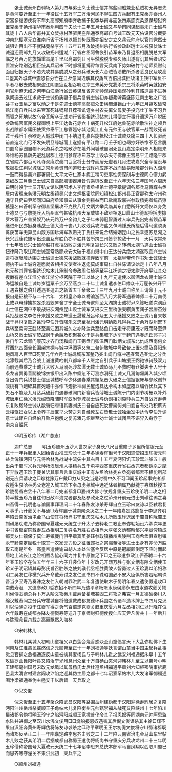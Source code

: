 <!-- { "loadSidebar": true } -->
　　张士诚泰州白驹场人第九四与弟士义士德士信并驾盐网船兼业私贼初无异志先是黄河变迁至正十一年役民十五万军二万治河民不聊生四方兵起有王克柔亦泰州人家富多结游侠将不车丸高邮知府李齐收捕于狱李华甫与面张四素感克柔恩谋刼狱齐置克柔于扬州招华甫泰州判四千夫长十三年五月士诚又与华甫同谋起事未几士诚与其徒十八人杀华甫并其众焚掠村落驱民盗陷通泰高邮自号诚王改元天佑设官分截要冲南北梗塞元立淮南行省于扬州以扼其势既而亦招安之立义兵元帅府以官其党然士诚狙诈百出卒不就降竟杀李齐十五年五月攻破扬州杀行省参政赵琏士义被获伏诛士诚退还高邮九月又攻破扬州适湖广行省右丞阿鲁恢引苗军来乃复退丞相脱脱总大军临之号百万旌旗辎重首尾千里以高邮刻日可平然脱脱专权久师出遂有讥其后者诏安置淮安路别选相臣统其兵诏未下时部将董搏霄每言天兵南下势如破竹今老师费财何面目归报天子不若先攻其易脱脱从之分兵破天长六合贼皆溃散所杀者悉良民及攻高□堕其外城城中震恐自分亡在旦夕忽闻诏解其权勇气百倍出城拒敌诸卫铁甲军负不平者尽散去或相聚盗江阴羣寇互相吞啖江宗三朱英分党戕杀宗三将杀英时英就招安判官州僚无如之何申白江浙行省云英谋反省差元帅观孙压境观孙利其赂逗遛不进英乘间逸去过江求救于士诚仍质妻子借兵复雠士诚初亦疑弗听英盛陈江南土地之广钱谷子女玉帛之富以动之于是先遣士德率高邮贼众击横珊渡镝山十六年正月朔攻破常熟江南自兵兴以来官军死锋镝郡县荐罹饥馑乡村农夫离父母妻子投充壮丁生不习兵而驱之死地以故乌合瓦解卒无成功行省丞相达识帖木儿得便宜行事升漕运万户脱因参政统官军民义捍御境上平江达鲁花赤六十病死升松江府达鲁花赤哈散沙补之领兵出战除都水庸田使贡帅泰平江总管廵守城池吴江止有元帅王与敬官军一战而败死者过半残兵千余欲走入城城中闭门不纳退屯嘉兴旋抵松江士诚败众纔三四十人长驱而前直造北门弓不发矢明旦缘城而上遂据有平江路二月壬子朔也刼掠奸杀惨不忍言脱口匿俞家园自刎不死游兵杀之哈散沙在境外闻城破自溺死昆山嘉定崇明州人相继来降维杨苏昌龄先避乱居郡士德用参谋称曰苏学士毁承天寺佛像王宫易平江路隆平郡立省院六部百司凡寺观庵院豪门巨室将士分夺而居无虚者几月进攻嘉兴全军覆没与敬据松江判以城降之常州黄贵甫问道归士诚许内应遂不战而破易毗陵郡分兵入湖州一鼓而得易吴兴郡署周仁太平太守仁家本鍜工稍习吏事性资深刻与士德同心僇力躬亲细故三月癸巳士诚来自高邮服御器用皆假乘舆改至正十六年天佑三年国号六周历曰明时设学士员开弘文馆以阴阳术人李行素丞相弟士德平章提调各郡兵马蒋辉右丞居内省理庶务潘元明左丞镇吴兴史文炳枢密院同知镇松江郡州县正官郡称太守州称通守县仍曰尹郡同知曰府丞知事曰从事余则损益而巳欲南取嘉兴参政杨完者统苗獠猺獞名曰荅剌罕守御甚坚屡攻不克秋八月文炳大举兵临其东门悉所歼文炳仅以身免士德又与与敬提兵入杭州军气甚锐杭州大军敛锋不敌丞相退□萧山士德军捡括虏掠罗木营万户普贤奴乃庆元路万户全驹儿之子年未弱冠智勇过人率兵先出完者领苗军继进州民亦挺身巷战士德大溃十丧八九收残兵攻海盐又乍浦锺氏所挠后得马道骁勇禽获苗军无算昆山数方国珍海军攻击托丁氏往来说合结婚姻昆山之民幸遂苏息湖之长兴武康花鎗军出没虽互有胜负亦不胜其苦所跨三州皆邻掠敌十一月　天兵取常州十七年攻长兴士诚命赵打虎拒战败之潘元明复寇长兴又败之转狥太湖马迹山士诚将钮律降乃取江阴士诚寇常熟廖永安大破于福山港中山王达分兵绝太湖遂取宜兴士诚遣将据毗陵达围之士诚遣士德来援战败就擒俘致军前　太祖皇帝俾作书劝士诚降士德执不从士诚穷道愿就省相招安使者往返迄莫成事周仁自往陈请议始定十八年八月也元赦其罪省相达识帖木儿承制令参政周伯琦等至平江抚谕之授太尉开府平江其众授爵有差立江淮分省江浙分枢密院于平江以处之十九年元遣使以御酒龙衣赐士诚征海运粮自是士诚每岁运粟千余万至燕京二十年士诚复遣李伯□帅众十万寇长兴开平王遇春援之伯升遁遇春追击之斩首五千余级二十三年九月士诚自称吴王请命于元不报自是征粮不与二十六年　太祖皇帝命以榜谕浙西八月大将军遇春帅师二十万南伐　上戒以母肆掳掠妄杀戮毁庐舍丁宁全士诚母冢师至太湖擒士诚将尹义陈旺遂次洞庭山士信在湖中不敢战进次湖州昆山败士诚军又进次三里桥张天骐黄宝陶子容唐杰分兵拒战败之李伯升来援又败之朱暹王晟戴茂吕珍及五太子继援又败之士诚乃自来救战于皂林复败之吕珍李伯升皆降朱文忠至杭州潘元明纳款凡得兵二十余万湖州既下兵转至南浔王胜降至吴江困其城久之亦降达兵至鲇鱼口击走守将康茂才既而降至尹山桥又败士诚军焚战舸千余艘及积聚甚众于是兵集城下达军于葑门遇春虎丘郭子兴娄门华云龙胥门康茂才齐门汤和阊门王弼盘门张温西门耿炳文城东北仇成西南何文辉西北四面合长围架木棚与城中浮图等又筑二台俯瞰城中号敌台上置火筒及襄阳炮炮风扇人百里□死吴元年六月士诚觇城东军整乃突出阊门将冲遇春营遇春觉之分兵北濠截其后乃合战士诚遣黄哈剌八都率千人继之自引兵于山塘援王弼驰铁骑鼓双刀而前遇春乘之士诚兵大败人马溺死沙盆潭无数士诚坠马几不救时有仓脚夫十人号十条龙者贾勇善鬬被锦衣银甲出入陈中倏忽不可测亦溺死士诚又几溺匍匐舆入城少顷复出胥门兵锐甚士信坐城楼呼军少休遇春乘其懈急击大破之士信据银床与参政谢节啖桃有飞炮碎其首死城中亦作飞炮拆神祠民屋炮具达令构木如屋覆以编竹伏兵其下矢石不能及九月达兵破葑门遇春破阊门新寨兵皆薄城士诚陈于门内谢节树栅以补外城唐用仁徐义潘元绍皆降晡时军蚁附登城破士诚与伪副相刘毅帅兵三万自战万寿寺东复败毅降士诚从数骑归府语其妻刘氏曰吾自应死汝曹柰何刘曰妾自有处乃积薪齐云楼驱妇女以上令养子辰宝举火焚之刘自经死左右皆散士诚独坐室中达令李伯升谕意士诚距户自经伯升败户抱解之复苏潘元绍继至劝士诚士诚闭目不语舁入舟俘于　南京自缢死 

　　○明玉珍传（湖广总志） 

　　湖广总志 
　　明玉珍随州玉沙人世农家子身长八尺目重瞳子乡里所信服元至正十一年兵起里人团给青山推玉珍长十三年冬徐寿辉僣号于汉阳遣使招玉珍授元帅益兵俾镇沔阳与元将哈林秃战湖中流矢中其右目十五年夏沔阳饥玉珍驾斗船五十艘出籴于蜀时义兵元帅扬汉辰州人挟精兵五千屯平西寨重庆行省右丞完者都诱杀之麾下奔散遇玉珍于夔关诉其事且言重庆城中正有左丞哈林秃右丞宛者都素不相能所部别无应兵请攻之□珍犹豫万户戴□力从臾之当是时蜀中久不习□闻玉珍起事完者都夜遁生获哈林秃父老迎入城玉珍下令毋虏掠城中远近降者相属乃献捷于寿辉秋授玉珍陇蜀省右丞十八年春二月完者都复□嘉州大佛寺欲规复重庆玉珍使弟明二攻之相持半载玉珍乃自往旬日敌军溃完者都及赵参政死之过泸州开前元进士刘禛往谒之喜曰吾得一孔明也与谕国事拜理问二十年春陈友谅杀寿辉自立玉珍曰友谅以臣弒君复可事乎乃开夔关不与通□寿辉庙于城南聚众哭之二十一年陷嘉定路旋复于李思齐明年陷云南省治屯金马山使其将杨尚书守重庆又帖木儿所败玉珍退居于蜀自称陇蜀王刘禛屡劝进乃称帝国号夏建元天统立子升太子去释老二教止奉弥勒始设六卿次年更中书省枢密院戴寿左丞相明二复姓名万胜右丞相尚大亨张文炳都察邹兴平章俾镇成都吴友仁镇保宁莫仁寿镇夔门俱平章窦英姜珏参政镇播州夷陵荆玉商希孟俱宣慰镇永宁黔南定赋税十取其一农家无力役之征置郊社之祭赐董璧等进士出身有差命万胜取云南是年冬　高皇帝遣使谕曰胡人本处沙塞今反居中原是冠履颠倒足下应时而起居地上流长江之险相唇齿恊心同力并复中原惟足下□之玉珍遣参政江俨荅聘二十六年春玉珍卒在位五年年三十六子升袭位年十岁改元开熙万胜与张文炳有隙文炳使玉珍义子明昭矫其母彭氏旨召胜杀之使刘禛代丞相胜黄陂人智勇过人玉珍妻以弟妇称明二吴友仁移檄兴兵升命戴寿讨之友仁遗书曰不诛昭国必不安大臣俱所害若昭朝诛吾当夕至寿乃奏诛之友仁入朝谢罪洪武二年复遣使取木于蜀明年春又遣使假道攻□南戴寿沮　又遣参政□哲衣招不听四年乃遣平章杨璟水康侯廖永忠由水道攻夔关颕川侯傅友德总兵卜万从阶文攻秦川戴寿备瞿塘甚固二将攻之弗克一月友德破秦川入绵汉戴寿闻之分兵守瞿城自将倍道救成都友德环兵围之令诸军造木牌上书四月克汉川以油涂之投于江夔军得之勇气百倍遂克夔关趋重庆夏六月左丞相刘仁以升降在位六年戴寿在成都亦降友德戮寿等送升于京师封归德侯授仁应天尹凡传共十一年后升与陈理命巨舟载之高丽飘然入海矣 

　　○宋韩林儿 

　　韩林儿栾城人初韩山童祖父以白莲会烧香惑众至山童倡言天下大乱弥勒佛下生河南及江淮愚民翕然信之元顺帝至正十一年刘福通等妖言谓山童当中国主起兵乱事觉县官捕之急福通遂反山童被擒其妻杨氏与子韩林儿迯之武安刘福通据朱皋十五年攻破罗山舞阳叶县又陷汝宁光州息州众至十万自砀山夹河迎韩林儿至立以帝号小明王建都亳州国号宋改元龙凤以其母杨氏太后杜遵丞相福通平章刘六知枢密院事拆鹿邑县太清宫材建宫阙攻汴陷之迎其伪主居之都十七年诏察罕帖木儿大发诸军御福通围汴梁福通奉伪主遁安丰以后皆　天兵取之 

　　○倪文俊 

　　倪文俊至正十五年聚众陷武昌汉阳等路围岳州建伪都于汉阳迎徐寿辉居之复陷沔阳沣州岳州杀威顺王子角帖木儿复陷衡州元帅甄崇福从战死又陷峡州十七年陷川蜀诸郡令伪将明玉珍守之陷沔阳威顺王宽撒普化令其子报恩奴等同湖南元帅阿思监水陆并进御之至汉川水浅文俊用□□烧船报恩奴遇害其后倪文俊谋杀其主徐□辉不果自汉阳奔黄州寿辉伪将陈友谅袭杀之□称平章明玉王尔初倪文俊将守川蜀诸郡既而诸郡反至正二十一年陷嘉定路李思齐击败之二十二年陷云南省治屯金马山车里帖木儿败之获其弟明二后据成都自称蜀王遣伪将杨尚书守重庆分兵攻龙州二十三年明玉珍僣称帝国号大夏改元天统二十七年诏李思齐总统本部军马自凤翔以西取川蜀巳而思齐等守潼关不果洪武初　天兵平之 

　　○颕州刘福通 

